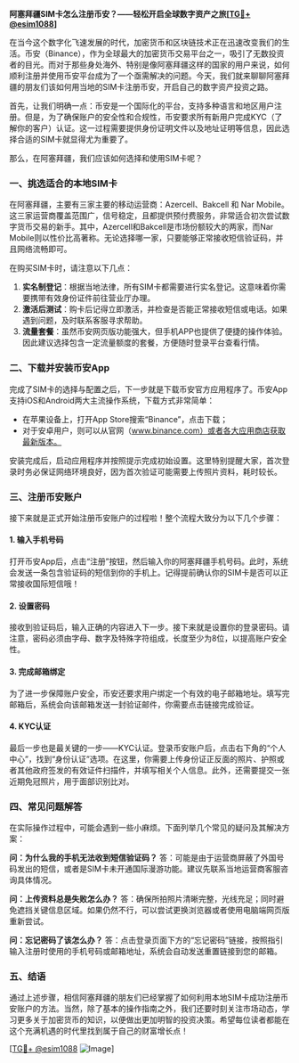 **阿塞拜疆SIM卡怎么注册币安？——轻松开启全球数字资产之旅[[TG💪+ @esim1088](https://t.me/s/esim1088)]**

在当今这个数字化飞速发展的时代，加密货币和区块链技术正在迅速改变我们的生活。币安（Binance），作为全球最大的加密货币交易平台之一，吸引了无数投资者的目光。而对于那些身处海外、特别是像阿塞拜疆这样的国家的用户来说，如何顺利注册并使用币安平台成为了一个亟需解决的问题。今天，我们就来聊聊阿塞拜疆的朋友们该如何用当地的SIM卡注册币安，开启自己的数字资产投资之路。

首先，让我们明确一点：币安是一个国际化的平台，支持多种语言和地区用户注册。但是，为了确保账户的安全性和合规性，币安要求所有新用户完成KYC（了解你的客户）认证。这一过程需要提供身份证明文件以及地址证明等信息，因此选择合适的SIM卡就显得尤为重要了。

那么，在阿塞拜疆，我们应该如何选择和使用SIM卡呢？

### 一、挑选适合的本地SIM卡

在阿塞拜疆，主要有三家主要的移动运营商：Azercell、Bakcell 和 Nar Mobile。这三家运营商覆盖范围广，信号稳定，且都提供预付费服务，非常适合初次尝试数字货币交易的新手。其中，Azercell和Bakcell是市场份额较大的两家，而Nar Mobile则以性价比高著称。无论选择哪一家，只要能够正常接收短信验证码，并且网络流畅即可。

在购买SIM卡时，请注意以下几点：
1. **实名制登记**：根据当地法律，所有SIM卡都需要进行实名登记。这意味着你需要携带有效身份证件前往营业厅办理。
2. **激活后测试**：购卡后记得立即激活，并检查是否能正常接收短信或电话。如果遇到问题，及时联系客服寻求帮助。
3. **流量套餐**：虽然币安网页版功能强大，但手机APP也提供了便捷的操作体验。因此建议选择包含一定流量额度的套餐，方便随时登录平台查看行情。

### 二、下载并安装币安App

完成了SIM卡的选择与配置之后，下一步就是下载币安官方应用程序了。币安App支持iOS和Android两大主流操作系统，下载方式非常简单：

- 在苹果设备上，打开App Store搜索“Binance”，点击下载；
- 对于安卓用户，则可以从官网（www.binance.com）或者各大应用商店获取最新版本。

安装完成后，启动应用程序并按照提示完成初始设置。这里特别提醒大家，首次登录时务必保证网络环境良好，因为首次验证可能需要上传照片资料，耗时较长。

### 三、注册币安账户

接下来就是正式开始注册币安账户的过程啦！整个流程大致分为以下几个步骤：

#### 1. 输入手机号码
打开币安App后，点击“注册”按钮，然后输入你的阿塞拜疆手机号码。此时，系统会发送一条包含验证码的短信到你的手机上。记得提前确认你的SIM卡是否可以正常接收国际短信哦！

#### 2. 设置密码
接收到验证码后，输入正确的内容进入下一步。接下来就是设置你的登录密码。请注意，密码必须由字母、数字及特殊字符组成，长度至少为8位，以提高账户安全性。

#### 3. 完成邮箱绑定
为了进一步保障账户安全，币安还要求用户绑定一个有效的电子邮箱地址。填写完邮箱后，系统会向该邮箱发送一封验证邮件，你需要点击链接完成验证。

#### 4. KYC认证
最后一步也是最关键的一步——KYC认证。登录币安账户后，点击右下角的“个人中心”，找到“身份认证”选项。在这里，你需要上传身份证正反面的照片、护照或者其他政府签发的有效证件扫描件，并填写相关个人信息。此外，还需要提交一张近期免冠照片，用于面部识别比对。

### 四、常见问题解答

在实际操作过程中，可能会遇到一些小麻烦。下面列举几个常见的疑问及其解决方案：

**问：为什么我的手机无法收到短信验证码？**
答：可能是由于运营商屏蔽了外国号码发出的短信，或者是SIM卡未开通国际漫游功能。建议先联系当地运营商客服咨询具体情况。

**问：上传资料总是失败怎么办？**
答：确保所拍照片清晰完整，光线充足；同时避免遮挡关键信息区域。如果仍然不行，可以尝试更换浏览器或者使用电脑端网页版重新尝试。

**问：忘记密码了该怎么办？**
答：点击登录页面下方的“忘记密码”链接，按照指引输入注册时使用的手机号码或邮箱地址，系统会自动发送重置链接到您的邮箱。

### 五、结语

通过上述步骤，相信阿塞拜疆的朋友们已经掌握了如何利用本地SIM卡成功注册币安账户的方法。当然，除了基本的操作指南之外，我们还要时刻关注市场动态，学习更多关于加密货币的知识，以便做出更加明智的投资决策。希望每位读者都能在这个充满机遇的时代里找到属于自己的财富增长点！

[[TG💪+ @esim1088](https://t.me/s/esim1088) ![Image](https://i.postimg.cc/4NQfJmqS/Snipaste-2025-05-13-00-14-12.png)]
